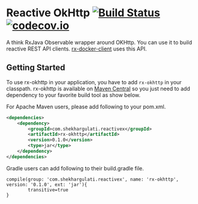 # Reactive OkHttp [![Build Status](https://travis-ci.org/shekhargulati/rx-okhttp.svg)](https://travis-ci.org/shekhargulati/rx-okhttp)[![codecov.io](https://codecov.io/github/shekhargulati/rx-okhttp/coverage.svg?branch=master)](https://codecov.io/github/shekhargulati/rx-okhttp?branch=master)

A think RxJava Observable wrapper around OKHttp. You can use it to build reactive REST API clients. [rx-docker-client](https://github.com/shekhargulati/rx-docker-client) uses this API.


Getting Started
-------------

To use rx-okhttp in your application, you have to add `rx-okhttp` in your classpath. rx-okhttp is available on [Maven Central](http://search.maven.org/#search%7Cga%7C1%7Crx-okhttp) so you just need to add dependency to your favorite build tool as show below.

For Apache Maven users, please add following to your pom.xml.

```xml
<dependencies>
    <dependency>
        <groupId>com.shekhargulati.reactivex</groupId>
        <artifactId>rx-okhttp</artifactId>
        <version>0.1.0</version>
        <type>jar</type>
    </dependency>
</dependencies>
```

Gradle users can add following to their build.gradle file.

```
compile(group: 'com.shekhargulati.reactivex', name: 'rx-okhttp', version: '0.1.0', ext: 'jar'){
        transitive=true
}
```